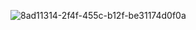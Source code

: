 ![8ad11314-2f4f-455c-b12f-be31174d0f0a](https://github.com/NurlanRahimli/Front-End-Final-Baoke/assets/107476888/b9ab3ef2-fc74-47c6-a4a0-749958cc14e9)
